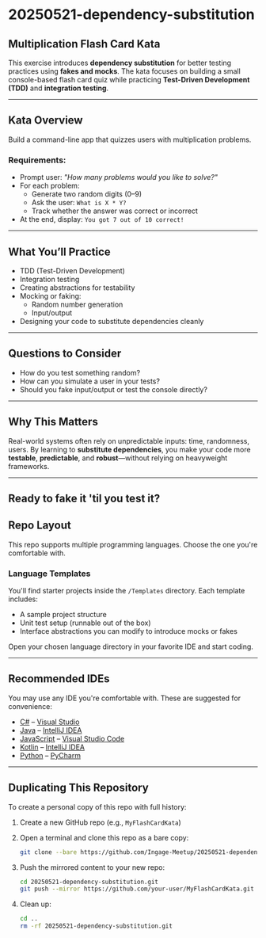 # 20250521-dependency-substitution

## Multiplication Flash Card Kata

This exercise introduces **dependency substitution** for better testing practices using **fakes and mocks**. The kata focuses on building a small console-based flash card quiz while practicing **Test-Driven Development (TDD)** and **integration testing**.

---

## Kata Overview

Build a command-line app that quizzes users with multiplication problems.

### Requirements:
- Prompt user: *"How many problems would you like to solve?"*
- For each problem:
  - Generate two random digits (0–9)
  - Ask the user: `What is X * Y?`
  - Track whether the answer was correct or incorrect
- At the end, display: `You got 7 out of 10 correct!`

---

## What You’ll Practice

- TDD (Test-Driven Development)
- Integration testing
- Creating abstractions for testability
- Mocking or faking:
  - Random number generation
  - Input/output
- Designing your code to substitute dependencies cleanly

---

## Questions to Consider

- How do you test something random?
- How can you simulate a user in your tests?
- Should you fake input/output or test the console directly?

---

## Why This Matters

Real-world systems often rely on unpredictable inputs: time, randomness, users. By learning to **substitute dependencies**, you make your code more **testable**, **predictable**, and **robust**—without relying on heavyweight frameworks.

---

## Ready to fake it 'til you test it?


## Repo Layout

This repo supports multiple programming languages. Choose the one you're comfortable with.

### Language Templates
You'll find starter projects inside the `/Templates` directory. Each template includes:
- A sample project structure
- Unit test setup (runnable out of the box)
- Interface abstractions you can modify to introduce mocks or fakes

Open your chosen language directory in your favorite IDE and start coding.

---

## Recommended IDEs

You may use any IDE you're comfortable with. These are suggested for convenience:

- [C#](Templates/C%23) – [Visual Studio](https://visualstudio.microsoft.com/vs/community/)
- [Java](Templates/Java) – [IntelliJ IDEA](https://www.jetbrains.com/idea/download)
- [JavaScript](Templates/JavaScript) – [Visual Studio Code](https://code.visualstudio.com/)
- [Kotlin](Templates/Kotlin) – [IntelliJ IDEA](https://www.jetbrains.com/idea/download)
- [Python](Templates/Python) – [PyCharm](https://www.jetbrains.com/pycharm/)

---

## Duplicating This Repository

To create a personal copy of this repo with full history:

1. Create a new GitHub repo (e.g., `MyFlashCardKata`)
2. Open a terminal and clone this repo as a bare copy:

    ```bash
    git clone --bare https://github.com/Ingage-Meetup/20250521-dependency-substitution.git
    ```

3. Push the mirrored content to your new repo:

    ```bash
    cd 20250521-dependency-substitution.git
    git push --mirror https://github.com/your-user/MyFlashCardKata.git
    ```

4. Clean up:

    ```bash
    cd ..
    rm -rf 20250521-dependency-substitution.git
    ```